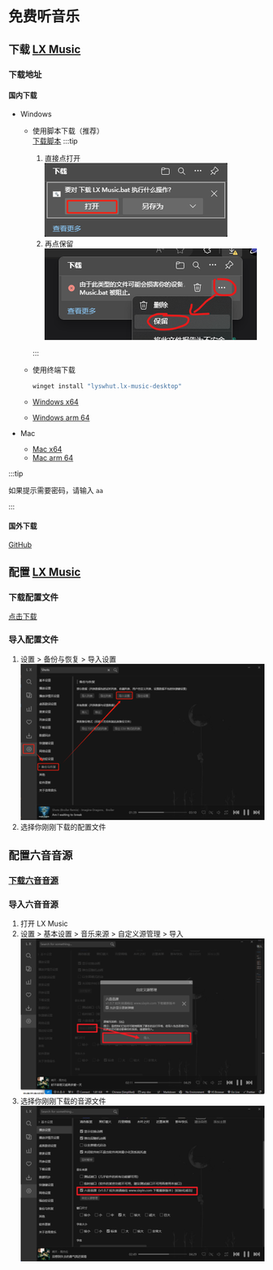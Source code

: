 # 免费听音乐

## 下载 [LX Music](https://lxmusic.toside.cn/)

### 下载地址

#### 国内下载

- Windows

  - 使用脚本下载（推荐）  
    [下载脚本](./下载%20LX%20Music.bat '{"download":"下载 LX Music.bat","target":"_self"}')
    :::tip

    1. 直接点打开 ![直接点打开](直接点打开.png)
    2. 再点保留 ![再点保留](再点保留.png)

    :::

  - 使用终端下载
    ```bash
    winget install "lyswhut.lx-music-desktop"
    ```
  - <a href="https://wwrb.lanzouw.com/i1M6p1f7xqgj" target="_self" download="LX Music Windows x64.exe" title='{"lanzoui":"aa"}'>Windows x64</a>
  - <a href="https://wwrb.lanzouw.com/iKKeS1f7xktg" target="_self" download="LX Music Windows arm 64.exe" title='{"lanzoui":"aa"}'>Windows arm 64</a>

- Mac
  - <a href="https://wwrb.lanzouw.com/iI0ob1f7xx5a" target="_self" download="LX Music Mac x64.dmg" title='{"lanzoui":"aa"}'>Mac x64</a>
  - <a href="https://wwrb.lanzouw.com/idW471f7xhed" target="_self" download="LX Music Mac arm 64.dmg" title='{"lanzoui":"aa"}'>Mac arm 64</a>

:::tip

如果提示需要密码，请输入 `aa`

:::

#### 国外下载

[GitHub](https://github.com/lyswhut/lx-music-desktop/releases)

## 配置 [LX Music](https://lxmusic.toside.cn/)

### 下载配置文件

[点击下载](lx_setting_v2.lxmc '{"download":"lx_setting_v2.lxmc","target":"_self"}')

### 导入配置文件

1. 设置 > 备份与恢复 > 导入设置
   ![如何导入配置文件](如何导入配置文件.png)
2. 选择你刚刚下载的配置文件

## 配置六音音源

### [下载六音音源](./sixyin-music-source-v1.0.7.js '{"download":"sixyin-music-source-v1.0.7.js","target":"_self"}')

### 导入六音音源

1. 打开 LX Music
2. 设置 > 基本设置 > 音乐来源 > 自定义源管理 > 导入
   ![导入音源](./导入音源.png)
3. 选择你刚刚下载的音源文件
   ![勾选六音音源](./勾选六音音源.png)
